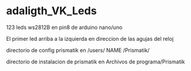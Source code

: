 # adaligth_VK_Leds
 123 leds ws2812B en pin8 de arduino nano/uno


El primer led arriba a la izquierda en direccion de las agujas del reloj

directorio de config prismatik en /users/ NAME /Prismatik/

directorio de instalacion de prismatik en Archivos de programa/Prismatik